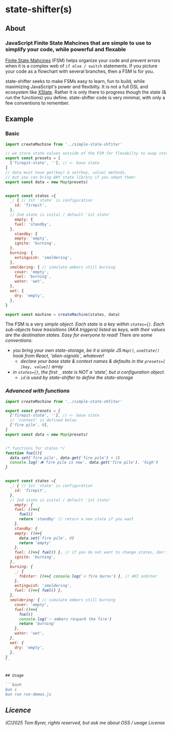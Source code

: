 # state-shifter(s)

## About

### JavaScript Finite State Mahcines that are simple to use to simplify your code, while powerful and flexable

[Finite State Mahcines](https://eng.libretexts.org/Under_Construction/Book:_Discrete_Structures/09:_Finite-State_Automata/9.01:_Introduction/9.1.01:_Finite-State_Machine_Overview) (FSM) helps organize your code and prevent errors when it is a complex web of `if else / switch` statements.  If you picture your code as a flowchart with several branches, then a FSM is for you.

state-shifter seeks to make FSMs easy to learn, fun to build, while maximizing JavaScript's power and flexibilty.  It is not a full DSL and ecosystem like [XState](https://stately.ai/).  Rather it is only there to progress though the state (& run the functions) you define.  state-shifter code is very minimal, with only a few conventions to remember.


## Example

### Basic

```js
import createMachine from '../simple-state-shfiter'

// we store state values outside of the FSM for flexabilty to swap state libraries
export const presets = [
  ['firepit-state', ''], // <- base state
]
// data must have get(key) & set(key, value) methods,
// but you can bring ANY state library if you adept them!
export const data = new Map(presets)


export const states ={
  _: { // 1st 'state' is configuration
    id: 'firepit',
  },
  // 2nd state is inital / default '1st state'
	empty: {
    fuel: 'standby',
  },
	standby: {
    empty: 'empty',
    ignite: 'burning',
  },
  burning: {
    extinguish: 'smoldering',
  },
  smoldering: { // simulate embers still burning
    cover: 'empty',
    fuel: 'burning',
    water: 'wet',
  },
  wet: {
    dry: 'empty',
  },
}

export const machine = createMachine(states, data)
```

The FSM is a very <i>simple object<i>.  Each state is a key within `states={}`.  Each sub-objects have trasisitions (AKA triggers) listed as keys, with their values are the destination states.  Easy for everyone to read!  There are some conventions:
- you bring your own state-storage, be it a simple JS `Map()`, `useState()` hook from React, 'alien-signals`, whatever!
  - declare your base state & context names & defaults in the `presets=[ [key, value]]` array
- in `states={}`, the first `_` state is NOT a 'state', but a configuration object.
  - `id` is used by state-shifter to define the state-storage

### Advanced with functions

```js
import createMachine from '../simple-state-shfiter'

export const presets = [
  ['firepit-state', ''], // <- base state
  // 'context' is defined below
  ['fire pile', 0],
]
export const data = new Map(presets)


/* functions for states */
function fuel(){
  data.set('fire pile', data.get('fire pile') + 1)
  console.log('🪵 fire pile is now', data.get('fire pile'), 'high')
}


export const states ={
  _: { // 1st 'state' is configuration
    id: 'firepit',
  },
  // 2nd state is inital / default '1st state'
	empty: {
    fuel: ()=>{
      fuel()
      return 'standby' // return a new state if you want
    },
	standby: {
    empty: ()=>{
      data.set('fire pile', 0)
      return 'empty'
    },
    fuel: ()=>{ fuel() }, // if you do not want to change states, don't return
    ignite: 'burning',
  },
  burning: {
    _: {
      fnEnter: ()=>{ console.log('🔥 fire burns') }, // AKI onEnter
    },
    extinguish: 'smoldering',
    fuel: ()=>{ fuel() }, 
  },
  smoldering: { // simulate embers still burning
    cover: 'empty',
    fuel:()=>{
      fuel()
      console.log('✨ embers respark the fire')
      return 'burning'
    },
    water: 'wet',
  },
  wet: {
    dry: 'empty',
  },
}
``


## Usage

```bash
bun i
bun run run-demos.js
```

## Licence

 (C)2025 Tom Byrer, rights reserved, but ask me about OSS / usage License
 